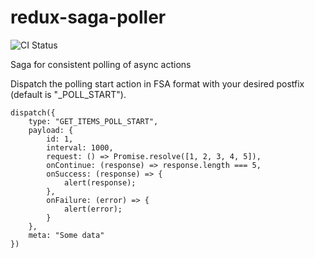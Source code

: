 # redux-saga-poller

![CI Status](https://img.shields.io/github/workflow/status/clarktozer/redux-saga-poller/Build%20&%20Test)

Saga for consistent polling of async actions

Dispatch the polling start action in FSA format with your desired postfix (default is "\_POLL_START").

```
dispatch({
    type: "GET_ITEMS_POLL_START",
    payload: {
        id: 1,
        interval: 1000,
        request: () => Promise.resolve([1, 2, 3, 4, 5]),
        onContinue: (response) => response.length === 5,
        onSuccess: (response) => {
            alert(response);
        },
        onFailure: (error) => {
            alert(error);
        }
    },
    meta: "Some data"
})
```
